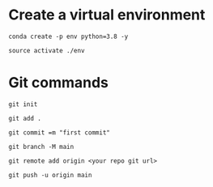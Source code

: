 # Create a virtual environment

```
conda create -p env python=3.8 -y
```
```
source activate ./env
```



# Git commands

```
git init
```

```
git add .
```

```
git commit =m "first commit"
```

```
git branch -M main
```

```
git remote add origin <your repo git url>
```

```
git push -u origin main
```
